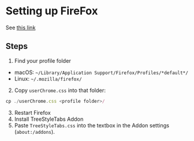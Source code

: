 # Setting up FireFox

See [this link][Hide Native Tabs]

## Steps

1. Find your profile folder
  - macOS: `~/Library/Application Support/Firefox/Profiles/*default*/`
  - Linux: `~/.mozilla/firefox/`
2. Copy `userChrome.css` into that folder:
  ```js
  cp ./userChrome.css <profile folder>/
  ```
3. Restart Firefox
4. Install TreeStyleTabs Addon
5. Paste `TreeStyleTabs.css` into the textbox in the Addon settings (`about:/addons`).

[Hide Native Tabs]: https://www.reddit.com/r/firefox/comments/736cji/how_to_hide_native_tabs_in_firefox_57_tree_style/
